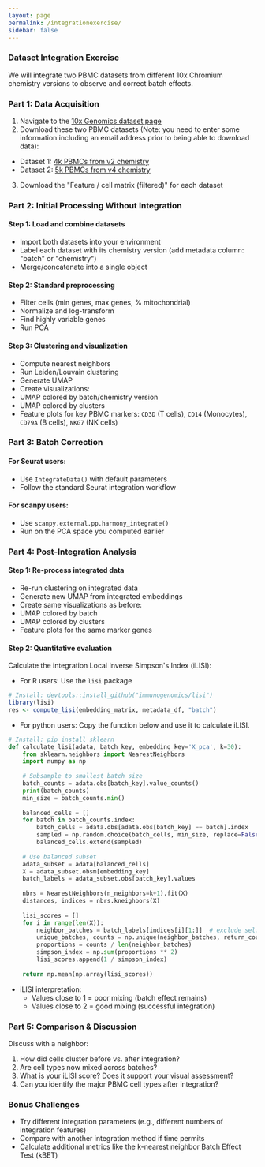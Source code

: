 ```yaml
---
layout: page
permalink: /integrationexercise/
sidebar: false
---
```


### Dataset Integration Exercise

We will integrate two PBMC datasets from different 10x Chromium chemistry versions to observe and correct batch effects.

### Part 1: Data Acquisition
1. Navigate to the [10x Genomics dataset page](https://www.10xgenomics.com/resources/datasets)
2. Download these two PBMC datasets (Note: you need to enter some information including an email address prior to being able to download data):
  - Dataset 1: [4k PBMCs from v2 chemistry](https://www.10xgenomics.com/datasets/4-k-pbm-cs-from-a-healthy-donor-2-standard-1-2-0)
  - Dataset 2: [5k PBMCs from v4 chemistry](https://www.10xgenomics.com/datasets/5k_Human_Donor3_PBMC_3p_gem-x)
3. Download the "Feature / cell matrix (filtered)" for each dataset

### Part 2: Initial Processing Without Integration

#### Step 1: Load and combine datasets
- Import both datasets into your environment
- Label each dataset with its chemistry version (add metadata column: "batch" or "chemistry")
- Merge/concatenate into a single object

#### Step 2: Standard preprocessing
- Filter cells (min genes, max genes, % mitochondrial)
- Normalize and log-transform
- Find highly variable genes
- Run PCA

#### Step 3: Clustering and visualization
- Compute nearest neighbors
- Run Leiden/Louvain clustering
- Generate UMAP
- Create visualizations:
 - UMAP colored by batch/chemistry version
 - UMAP colored by clusters
 - Feature plots for key PBMC markers: `CD3D` (T cells), `CD14` (Monocytes), `CD79A` (B cells), `NKG7` (NK cells)


### Part 3: Batch Correction

#### For Seurat users:
- Use `IntegrateData()` with default parameters
- Follow the standard Seurat integration workflow

#### For scanpy users:
- Use `scanpy.external.pp.harmony_integrate()`
- Run on the PCA space you computed earlier

### Part 4: Post-Integration Analysis

#### Step 1: Re-process integrated data
- Re-run clustering on integrated data
- Generate new UMAP from integrated embeddings
- Create same visualizations as before:
 - UMAP colored by batch
 - UMAP colored by clusters  
 - Feature plots for the same marker genes

#### Step 2: Quantitative evaluation
Calculate the integration Local Inverse Simpson's Index (iLISI):
- For R users: Use the `lisi` package
 ```r
 # Install: devtools::install_github("immunogenomics/lisi")
 library(lisi)
 res <- compute_lisi(embedding_matrix, metadata_df, "batch")
```

- For python users: Copy the function below and use it to calculate iLISI.
```python
# Install: pip install sklearn
def calculate_lisi(adata, batch_key, embedding_key='X_pca', k=30):
    from sklearn.neighbors import NearestNeighbors
    import numpy as np
    
    # Subsample to smallest batch size
    batch_counts = adata.obs[batch_key].value_counts()
    print(batch_counts)
    min_size = batch_counts.min()
    
    balanced_cells = []
    for batch in batch_counts.index:
        batch_cells = adata.obs[adata.obs[batch_key] == batch].index
        sampled = np.random.choice(batch_cells, min_size, replace=False)
        balanced_cells.extend(sampled)
    
    # Use balanced subset
    adata_subset = adata[balanced_cells]
    X = adata_subset.obsm[embedding_key]
    batch_labels = adata_subset.obs[batch_key].values
    
    nbrs = NearestNeighbors(n_neighbors=k+1).fit(X)
    distances, indices = nbrs.kneighbors(X)
    
    lisi_scores = []
    for i in range(len(X)):
        neighbor_batches = batch_labels[indices[i][1:]]  # exclude self
        unique_batches, counts = np.unique(neighbor_batches, return_counts=True)
        proportions = counts / len(neighbor_batches)
        simpson_index = np.sum(proportions ** 2)
        lisi_scores.append(1 / simpson_index)
    
    return np.mean(np.array(lisi_scores))
```
- iLISI interpretation:
  - Values close to 1 = poor mixing (batch effect remains)
  - Values close to 2 = good mixing (successful integration)

### Part 5: Comparison & Discussion
Discuss with a neighbor:
1. How did cells cluster before vs. after integration?
2. Are cell types now mixed across batches?
3. What is your iLISI score? Does it support your visual assessment?
4. Can you identify the major PBMC cell types after integration?

### Bonus Challenges
- Try different integration parameters (e.g., different numbers of integration features)
- Compare with another integration method if time permits
- Calculate additional metrics like the k-nearest neighbor Batch Effect Test (kBET)